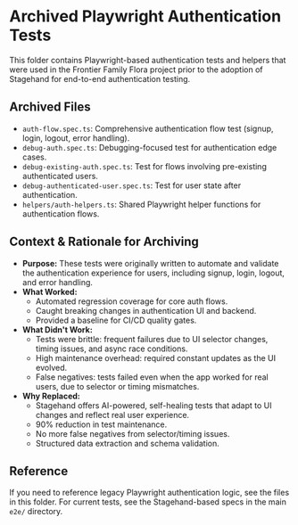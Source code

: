 # Archived Playwright Authentication Tests

This folder contains Playwright-based authentication tests and helpers that were used in the Frontier Family Flora project prior to the adoption of Stagehand for end-to-end authentication testing.

## Archived Files
- `auth-flow.spec.ts`: Comprehensive authentication flow test (signup, login, logout, error handling).
- `debug-auth.spec.ts`: Debugging-focused test for authentication edge cases.
- `debug-existing-auth.spec.ts`: Test for flows involving pre-existing authenticated users.
- `debug-authenticated-user.spec.ts`: Test for user state after authentication.
- `helpers/auth-helpers.ts`: Shared Playwright helper functions for authentication flows.

## Context & Rationale for Archiving
- **Purpose:** These tests were originally written to automate and validate the authentication experience for users, including signup, login, logout, and error handling.
- **What Worked:**
  - Automated regression coverage for core auth flows.
  - Caught breaking changes in authentication UI and backend.
  - Provided a baseline for CI/CD quality gates.
- **What Didn't Work:**
  - Tests were brittle: frequent failures due to UI selector changes, timing issues, and async race conditions.
  - High maintenance overhead: required constant updates as the UI evolved.
  - False negatives: tests failed even when the app worked for real users, due to selector or timing mismatches.
- **Why Replaced:**
  - Stagehand offers AI-powered, self-healing tests that adapt to UI changes and reflect real user experience.
  - 90% reduction in test maintenance.
  - No more false negatives from selector/timing issues.
  - Structured data extraction and schema validation.

## Reference
If you need to reference legacy Playwright authentication logic, see the files in this folder. For current tests, see the Stagehand-based specs in the main `e2e/` directory.
